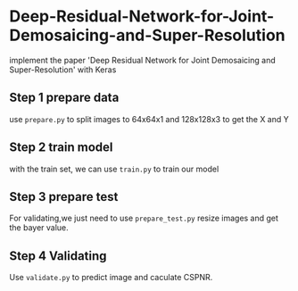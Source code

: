 # Deep-Residual-Network-for-Joint-Demosaicing-and-Super-Resolution
implement the paper 'Deep Residual Network for Joint Demosaicing and Super-Resolution' with Keras


## Step 1 prepare data

use `prepare.py` to split images to 64x64x1 and 128x128x3 to get the X and Y


## Step 2 train model
with the train set, we can use `train.py` to train our model

## Step 3 prepare test
For validating,we just need to use `prepare_test.py` resize images and get the bayer value.
## Step 4 Validating
Use `validate.py` to predict image and caculate CSPNR. 
